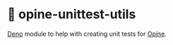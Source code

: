 # 🦕 opine-unittest-utils

[Deno](https://deno.land) module to help with creating unit tests for [Opine](https://deno.land/x/opine).

